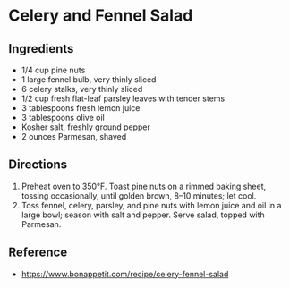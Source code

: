 # Celery and Fennel Salad

## Ingredients
* 1/4 cup pine nuts
* 1 large fennel bulb, very thinly sliced
* 6 celery stalks, very thinly sliced
* 1/2 cup fresh flat-leaf parsley leaves with tender stems
* 3 tablespoons fresh lemon juice
* 3 tablespoons olive oil
* Kosher salt, freshly ground pepper
* 2 ounces Parmesan, shaved

## Directions
1. Preheat oven to 350°F. Toast pine nuts on a rimmed baking sheet, tossing occasionally, until golden brown, 8–10 minutes; let cool.
2. Toss fennel, celery, parsley, and pine nuts with lemon juice and oil in a large bowl; season with salt and pepper. Serve salad, topped with Parmesan.

## Reference
* https://www.bonappetit.com/recipe/celery-fennel-salad
